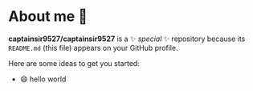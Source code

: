 # About me 👋

**captainsir9527/captainsir9527** is a ✨ _special_ ✨ repository because its `README.md` (this file) appears on your GitHub profile.

Here are some ideas to get you started:

- 😄 hello world
